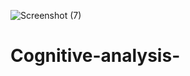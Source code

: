 ![Screenshot (7)](https://github.com/user-attachments/assets/ee588661-3d57-44be-a29e-0df803ebf0a6)
# Cognitive-analysis-
